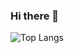 ### Hi there 👋





![Top Langs](https://github-readme-stats.vercel.app/api/top-langs/?username=vinothsd19&layout=compact)
